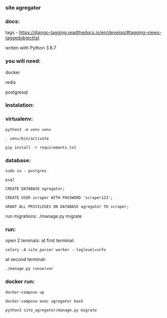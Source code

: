 ### site agregator

### docs:

tags - https://django-tagging.readthedocs.io/en/develop/#tagging-views-taggedobjectlist

writen with Python 3.6.7

### you will need:

docker

redis

postgresql

### Instalation:

### virtualenv:

`python3 -m venv venv`

`. venv/bin/activate`

`pip install -r requirements.txt`

### database:

`sudo su - postgres`

`psql`

`CREATE DATABASE agregator;`

`CREATE USER scraper WITH PASSWORD 'scraper123';`

`GRANT ALL PRIVILEGES ON DATABASE agregator TO scraper;`

run migrations: ./manage.py migrate

### run:

open 2 teminals: at first terminal:
 
 `celery -A site_parser worker --loglevel=info` 
 
at second terminal: 

`./manage.py runserver`

### docker run:

`docker-compose up`

`docker-compose exec agregator bash`
 
 `python3 site_agregator/manage.py migrate`